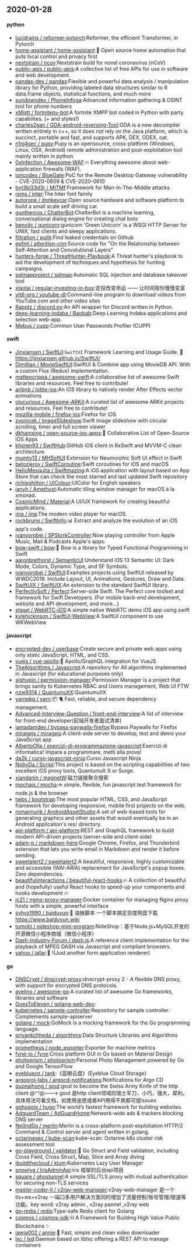 ## 2020-01-28

#### python
* [lucidrains / reformer-pytorch](https://github.com/lucidrains/reformer-pytorch):Reformer, the efficient Transformer, in Pytorch
* [home-assistant / home-assistant](https://github.com/home-assistant/home-assistant):🏡
Open source home automation that puts local control and privacy first
* [nextstrain / ncov](https://github.com/nextstrain/ncov):Nextstrain build for novel coronavirus (nCoV)
* [public-apis / public-apis](https://github.com/public-apis/public-apis):A collective list of free APIs for use in software and web development.
* [pandas-dev / pandas](https://github.com/pandas-dev/pandas):Flexible and powerful data analysis / manipulation library for Python, providing labeled data structures similar to R data.frame objects, statistical functions, and much more
* [sundowndev / PhoneInfoga](https://github.com/sundowndev/PhoneInfoga):Advanced information gathering & OSINT tool for phone numbers
* [xMistt / fortnitepy-bot](https://github.com/xMistt/fortnitepy-bot):A fortnite XMPP bot coded in Python with party capabilites. (+ and styles!)
* [charles2gan / GDA-android-reversing-Tool](https://github.com/charles2gan/GDA-android-reversing-Tool):GDA is a new decompiler written entirely in c++, so it does not rely on the Java platform, which is succinct, portable and fast, and supports APK, DEX, ODEX, oat.
* [n1nj4sec / pupy](https://github.com/n1nj4sec/pupy):Pupy is an opensource, cross-platform (Windows, Linux, OSX, Android) remote administration and post-exploitation tool mainly written in python
* [0xInfection / Awesome-WAF](https://github.com/0xInfection/Awesome-WAF):🔥
Everything awesome about web-application firewalls (WAF).
* [ioncodes / BlueGate](https://github.com/ioncodes/BlueGate):PoC for the Remote Desktop Gateway vulnerability - CVE-2020-0609 & CVE-2020-0610
* [byt3bl33d3r / MITMf](https://github.com/byt3bl33d3r/MITMf):Framework for Man-In-The-Middle attacks
* [rsms / inter](https://github.com/rsms/inter):The Inter font family
* [autorope / donkeycar](https://github.com/autorope/donkeycar):Open source hardware and software platform to build a small scale self driving car.
* [gunthercox / ChatterBot](https://github.com/gunthercox/ChatterBot):ChatterBot is a machine learning, conversational dialog engine for creating chat bots
* [benoitc / gunicorn](https://github.com/benoitc/gunicorn):gunicorn 'Green Unicorn' is a WSGI HTTP Server for UNIX, fast clients and sleepy applications.
* [filtration / pullit](https://github.com/filtration/pullit):Find leaked credentials on Github
* [epfml / attention-cnn](https://github.com/epfml/attention-cnn):Source code for "On the Relationship between Self-Attention and Convolutional Layers"
* [hunters-forge / ThreatHunter-Playbook](https://github.com/hunters-forge/ThreatHunter-Playbook):A Threat hunter's playbook to aid the development of techniques and hypothesis for hunting campaigns.
* [sqlmapproject / sqlmap](https://github.com/sqlmapproject/sqlmap):Automatic SQL injection and database takeover tool
* [xiaolai / regular-investing-in-box](https://github.com/xiaolai/regular-investing-in-box):定投改变命运 —— 让时间陪你慢慢变富
* [ytdl-org / youtube-dl](https://github.com/ytdl-org/youtube-dl):Command-line program to download videos from YouTube.com and other video sites
* [Rapptz / discord.py](https://github.com/Rapptz/discord.py):An API wrapper for Discord written in Python.
* [deep-learning-indaba / Baobab](https://github.com/deep-learning-indaba/Baobab):Deep Learning Indaba applications and selection web-app.
* [Mebus / cupp](https://github.com/Mebus/cupp):Common User Passwords Profiler (CUPP)

#### swift
* [Jinxiansen / SwiftUI](https://github.com/Jinxiansen/SwiftUI):`SwiftUI` Framework Learning and Usage Guide.
🚀
https://jinxiansen.github.io/SwiftUI/
* [Dimillian / MovieSwiftUI](https://github.com/Dimillian/MovieSwiftUI):SwiftUI & Combine app using MovieDB API. With a custom Flux (Redux) implementation.
* [matteocrippa / awesome-swift](https://github.com/matteocrippa/awesome-swift):A collaborative list of awesome Swift libraries and resources. Feel free to contribute!
* [airbnb / lottie-ios](https://github.com/airbnb/lottie-ios):An iOS library to natively render After Effects vector animations
* [olucurious / Awesome-ARKit](https://github.com/olucurious/Awesome-ARKit):A curated list of awesome ARKit projects and resources. Feel free to contribute!
* [mozilla-mobile / firefox-ios](https://github.com/mozilla-mobile/firefox-ios):Firefox for iOS
* [zvonicek / ImageSlideshow](https://github.com/zvonicek/ImageSlideshow):Swift image slideshow with circular scrolling, timer and full screen viewer
* [dkhamsing / open-source-ios-apps](https://github.com/dkhamsing/open-source-ios-apps):📱
Collaborative List of Open-Source iOS Apps
* [khoren93 / SwiftHub](https://github.com/khoren93/SwiftHub):GitHub iOS client in RxSwift and MVVM-C clean architecture
* [mumty13 / MHSoftUI](https://github.com/mumty13/MHSoftUI):Extension for Neumorphic Soft UI effect in Swift
* [belozierov / SwiftCoroutine](https://github.com/belozierov/SwiftCoroutine):Swift coroutines for iOS and macOS
* [HelioMesquita / Swiftmazing](https://github.com/HelioMesquita/Swiftmazing):A iOS application with layout based on App Store that can check the most starred and last updated Swift repository
* [richieshilton / UIColour](https://github.com/richieshilton/UIColour):UIColor for English speakers
* [ianyh / Amethyst](https://github.com/ianyh/Amethyst):Automatic tiling window manager for macOS à la xmonad.
* [CosmicMind / Material](https://github.com/CosmicMind/Material):A UI/UX framework for creating beautiful applications.
* [iina / iina](https://github.com/iina/iina):The modern video player for macOS.
* [rockbruno / SwiftInfo](https://github.com/rockbruno/SwiftInfo):📊
Extract and analyze the evolution of an iOS app's code.
* [ivanvorobei / SPStorkController](https://github.com/ivanvorobei/SPStorkController):Now playing controller from Apple Music, Mail & Podcasts Apple's apps.
* [bow-swift / bow](https://github.com/bow-swift/bow):🏹
Bow is a library for Typed Functional Programming in Swift
* [aaronbrethorst / SemanticUI](https://github.com/aaronbrethorst/SemanticUI):Understand iOS 13 Semantic UI: Dark Mode, Colors, Dynamic Type, and SF Symbols.
* [ivanvorobei / SwiftUI](https://github.com/ivanvorobei/SwiftUI):Examples projects using SwiftUI released by WWDC2019. Include Layout, UI, Animations, Gestures, Draw and Data.
* [SwiftUIX / SwiftUIX](https://github.com/SwiftUIX/SwiftUIX):An extension to the standard SwiftUI library.
* [PerfectlySoft / Perfect](https://github.com/PerfectlySoft/Perfect):Server-side Swift. The Perfect core toolset and framework for Swift Developers. (For mobile back-end development, website and API development, and more…)
* [stasel / WebRTC-iOS](https://github.com/stasel/WebRTC-iOS):A simple native WebRTC demo iOS app using swift
* [kylehickinson / SwiftUI-WebView](https://github.com/kylehickinson/SwiftUI-WebView):A SwiftUI component to use WKWebView

#### javascript
* [encrypted-dev / userbase](https://github.com/encrypted-dev/userbase):Create secure and private web apps using only static JavaScript, HTML, and CSS.
* [vuejs / vue-apollo](https://github.com/vuejs/vue-apollo):🚀
Apollo/GraphQL integration for VueJS
* [TheAlgorithms / Javascript](https://github.com/TheAlgorithms/Javascript):A repository for All algorithms implemented in Javascript (for educational purposes only)
* [sighupio / permission-manager](https://github.com/sighupio/permission-manager):Permission Manager is a project that brings sanity to Kubernetes RBAC and Users management, Web UI FTW
* [nzw9314 / QuantumultX](https://github.com/nzw9314/QuantumultX):QuantumultX
* [yarnpkg / yarn](https://github.com/yarnpkg/yarn):📦
🐈
Fast, reliable, and secure dependency management.
* [Advanced-Interview-Question / front-end-interview](https://github.com/Advanced-Interview-Question/front-end-interview):A list of interview for front-end developer(前端开发者面试清单)
* [iamadamdev / bypass-paywalls-firefox](https://github.com/iamadamdev/bypass-paywalls-firefox):Bypass Paywalls for Firefox
* [miragejs / miragejs](https://github.com/miragejs/miragejs):A client-side server to develop, test and demo your JavaScript app
* [AlbertoOlla / esercizi-di-programmazione-javascript](https://github.com/AlbertoOlla/esercizi-di-programmazione-javascript):Esercizi di informatica! Impara a programmare, metti alla prova!
* [da2k / curso-javascript-ninja](https://github.com/da2k/curso-javascript-ninja):Curso Javascript Ninja
* [NobyDa / Script](https://github.com/NobyDa/Script):This project is based on the scripting capabilities of two excellent iOS proxy tools, Quantumult X or Surge.
* [xiandanin / magnetW](https://github.com/xiandanin/magnetW):磁力链接聚合搜索
* [mochajs / mocha](https://github.com/mochajs/mocha):☕️
simple, flexible, fun javascript test framework for node.js & the browser
* [twbs / bootstrap](https://github.com/twbs/bootstrap):The most popular HTML, CSS, and JavaScript framework for developing responsive, mobile first projects on the web.
* [romannurik / AndroidAssetStudio](https://github.com/romannurik/AndroidAssetStudio):A set of web-based tools for generating graphics and other assets that would eventually be in an Android application's res/ directory.
* [api-platform / api-platform](https://github.com/api-platform/api-platform):REST and GraphQL framework to build modern API-driven projects (server-side and client-side)
* [adam-p / markdown-here](https://github.com/adam-p/markdown-here):Google Chrome, Firefox, and Thunderbird extension that lets you write email in Markdown and render it before sending.
* [sweetalert2 / sweetalert2](https://github.com/sweetalert2/sweetalert2):A beautiful, responsive, highly customizable and accessible (WAI-ARIA) replacement for JavaScript's popup boxes. Zero dependencies.
* [beautifulinteractions / beautiful-react-hooks](https://github.com/beautifulinteractions/beautiful-react-hooks):🔥
A collection of beautiful and (hopefully) useful React hooks to speed-up your components and hooks development
🔥
* [jc21 / nginx-proxy-manager](https://github.com/jc21/nginx-proxy-manager):Docker container for managing Nginx proxy hosts with a simple, powerful interface
* [syhyz1990 / baiduyun](https://github.com/syhyz1990/baiduyun):🖖
油猴脚本 一个脚本搞定百度网盘下载 https://www.baiduyun.wiki
* [tumobi / nideshop-mini-program](https://github.com/tumobi/nideshop-mini-program):NideShop：基于Node.js+MySQL开发的开源微信小程序商城（微信小程序）
* [Dash-Industry-Forum / dash.js](https://github.com/Dash-Industry-Forum/dash.js):A reference client implementation for the playback of MPEG DASH via Javascript and compliant browsers.
* [yahoo / jafar](https://github.com/yahoo/jafar):🌟
!(Just another form application renderer)

#### go
* [DNSCrypt / dnscrypt-proxy](https://github.com/DNSCrypt/dnscrypt-proxy):dnscrypt-proxy 2 - A flexible DNS proxy, with support for encrypted DNS protocols.
* [avelino / awesome-go](https://github.com/avelino/awesome-go):A curated list of awesome Go frameworks, libraries and software
* [GoesToEleven / golang-web-dev](https://github.com/GoesToEleven/golang-web-dev):
* [kubernetes / sample-controller](https://github.com/kubernetes/sample-controller):Repository for sample controller. Complements sample-apiserver
* [golang / mock](https://github.com/golang/mock):GoMock is a mocking framework for the Go programming language.
* [priyankchheda / algorithms](https://github.com/priyankchheda/algorithms):Data Structure Libraries and Algorithms implementation
* [prometheus / node_exporter](https://github.com/prometheus/node_exporter):Exporter for machine metrics
* [fyne-io / fyne](https://github.com/fyne-io/fyne):Cross platform GUI in Go based on Material Design
* [photoprism / photoprism](https://github.com/photoprism/photoprism):Personal Photo Management powered by Go and Google TensorFlow
* [eyebluecn / tank](https://github.com/eyebluecn/tank):《蓝眼云盘》(Eyeblue Cloud Storage)
* [argoproj-labs / argocd-notifications](https://github.com/argoproj-labs/argocd-notifications):Notifications for Argo CD
* [guonaihong / gout](https://github.com/guonaihong/gout):gout to become the Swiss Army Knife of the http client @^^@---> gout 是http client领域的瑞士军刀，小巧，强大，犀利。具体用法可看文档，如使用迷惑或者API用得不爽都可提issues
* [gohugoio / hugo](https://github.com/gohugoio/hugo):The world’s fastest framework for building websites.
* [AdguardTeam / AdGuardHome](https://github.com/AdguardTeam/AdGuardHome):Network-wide ads & trackers blocking DNS server
* [Ne0nd0g / merlin](https://github.com/Ne0nd0g/merlin):Merlin is a cross-platform post-exploitation HTTP/2 Command & Control server and agent written in golang.
* [octarinesec / kube-scan](https://github.com/octarinesec/kube-scan):kube-scan: Octarine k8s cluster risk assessment tool
* [go-playground / validator](https://github.com/go-playground/validator):💯
Go Struct and Field validation, including Cross Field, Cross Struct, Map, Slice and Array diving
* [ibuildthecloud / klum](https://github.com/ibuildthecloud/klum):Kubernetes Lazy User Manager
* [snowlyg / IrisAdminApi](https://github.com/snowlyg/IrisAdminApi):iris 框架的后台api项目
* [square / ghostunnel](https://github.com/square/ghostunnel):A simple SSL/TLS proxy with mutual authentication for securing non-TLS services
* [master-coder-ll / v2ray-web-manager](https://github.com/master-coder-ll/v2ray-web-manager):v2ray-web-manager 是一个tls+ws+v2ray 一端口多用户解决方案同时增加了流量控制/账号管理/限速等功能。key word: v2ray admin , v2ray pannel ,v2ray web
* [go-redis / redis](https://github.com/go-redis/redis):Type-safe Redis client for Golang
* [cosmos / cosmos-sdk](https://github.com/cosmos/cosmos-sdk):⛓
A Framework for Building High Value Public Blockchains
✨
* [iawia002 / annie](https://github.com/iawia002/annie):👾
Fast, simple and clean video downloader
* [lxc / lxd](https://github.com/lxc/lxd):Daemon based on liblxc offering a REST API to manage containers
